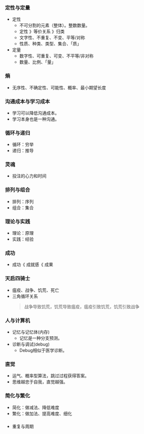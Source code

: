 
### 定性与定量
- 定性
  - 不可分割的元素（整体）。整数数量。
  - 定性 》等价关系 》归类
  - 文字性、不重复、不变、平等/对称
  - 性质、种类、类型、集合、「质」
- 定量
  - 数字性、可重复、可变、不平等/非对称
  - 数量、比例、「量」


[统计学]:定性变量、定量变量
[定性分析、定量分析]:\


### 熵
- 无序性、不确定性、可能性、概率、最小期望长度


### 沟通成本与学习成本
- 学习可以降低沟通成本。
- 学习本身也是一种沟通。


### 循环与递归
- 循环：穷举
- 递归：推导


### 灵魂
- 投注的心力和时间


### 排列与组合
- 排列：序列
- 组合：集合


### 理论与实践
- 理论：原理
- 实践：经验


### 成功
- 成功《 成就感《 成果


### 天启四骑士
- 瘟疫、战争、饥荒、死亡
- 三角循环关系
  > 战争导致饥荒，饥荒导致瘟疫，瘟疫引致饥荒，饥荒引致战争
 
[战争成本高昂导致资源紧张，粮食不足则体弱多病容易感染，瘟疫流行减少人口与劳动力，内部经济衰退趋向掠夺外部资源]:\


### 人与计算机
- 记忆与记忆体(内存)
  - 记忆是一种分支预测。
- 诊断与调试(debug)
  - Debug相似于医学诊断。


### 直觉
- 运气、概率型算法，跳过过程获得答案。
- 思维越忠于自我，直觉越强。


### 简化与繁化
- 简化：做减法、降低难度
- 繁化：做加法、提高难度、细化


###
- 重复与周期
